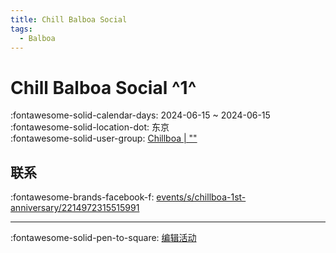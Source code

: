 ```yaml
---
title: Chill Balboa Social
tags:
  - Balboa
---
```


# Chill Balboa Social ^1^

:fontawesome-solid-calendar-days: 2024-06-15 ~ 2024-06-15  
:fontawesome-solid-location-dot: 东京  
:fontawesome-solid-user-group: [Chillboa | ""](https://swing.kids/ja_JP/chillboa)  


## 联系

:fontawesome-brands-facebook-f: [events/s/chillboa-1st-anniversary/2214972315515991](https://www.facebook.com/events/s/chillboa-1st-anniversary/2214972315515991)  

---

:fontawesome-solid-pen-to-square: [编辑活动](https://github.com/swingdance/events/issues/new?assignees=&labels=update+event&projects=&template=03-update_entity.yml&title=Update%20Event%3A%202024%2Fja_JP%20%E2%80%A2%20Chill%20Balboa%20Social&region=ja_JP&year=2024&id=chill-balboa-social-2024&name=Chill%20Balboa%20Social&org_id=chillboa)
